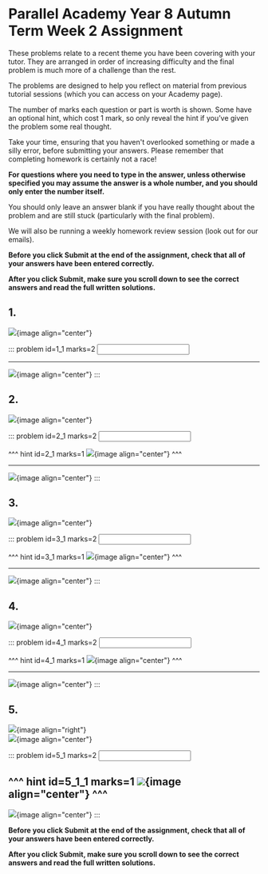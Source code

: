 # Parallel Academy Year 8 Autumn Term Week 2 Assignment

These problems relate to a recent theme you have been covering with your tutor. They are arranged in order of increasing difficulty and the final problem is much more of a challenge than the rest.  

The problems are designed to help you reflect on material from previous tutorial sessions (which you can access on your Academy page).  

The number of marks each question or part is worth is shown. Some have an optional hint, which cost 1 mark, so only reveal the hint if you’ve given the problem some real thought.   

Take your time, ensuring that you haven't overlooked something or made a silly error, before submitting your answers. Please remember that completing homework is certainly not a race!  

**For questions where you need to type in the answer, unless otherwise specified you may assume the answer is a whole number, and you should only enter the number itself.**  

You should only leave an answer blank if you have really thought about the problem and are still stuck (particularly with the final problem).  

We will also be running a weekly homework review session (look out for our emails).  

**Before you click Submit at the end of the assignment, check that all of your answers have been entered correctly.** 
  
**After you click Submit, make sure you scroll down to see the correct answers and read the full written solutions.**  

## 1.	
![](/resources/academy-8aut-week-2/q1.png){image align="center"}  

::: problem id=1_1 marks=2
<input type="number" solution="16"/>  
 
---

![](/resources/academy-8aut-week-2/s1.png){image align="center"}
:::  


## 2.
![](/resources/academy-8aut-week-2/q2.png){image align="center"}  

::: problem id=2_1 marks=2
<input type="number" solution="243"/>  

^^^ hint id=2_1 marks=1
![](/resources/academy-8aut-week-2/h2.png){image align="center"} 
^^^  

---

![](/resources/academy-8aut-week-2/s2.png){image align="center"}
:::  


## 3.
![](/resources/academy-8aut-week-2/q3.png){image align="center"}  

::: problem id=3_1 marks=2
<input type="number" solution="1619"/>  

^^^ hint id=3_1 marks=1
![](/resources/academy-8aut-week-2/h3.png){image align="center"} 
^^^  

---

![](/resources/academy-8aut-week-2/s3.png){image align="center"}
:::  


## 4.
![](/resources/academy-8aut-week-2/q4.png){image align="center"}  

::: problem id=4_1 marks=2
<input type="number" solution="30"/>  

^^^ hint id=4_1 marks=1
![](/resources/academy-8aut-week-2/h4.png){image align="center"} 
^^^  
 
---

![](/resources/academy-8aut-week-2/s4.png){image align="center"}
:::  


## 5.
![](/resources/academy-4-week-2/4-skull.png){image align="right"}  
![](/resources/academy-8aut-week-2/q5.png){image align="center"}  

::: problem id=5_1 marks=2
<input type="number" solution="10"/> 

^^^ hint id=5_1_1 marks=1
![](/resources/academy-8aut-week-2/h5.png){image align="center"} 
^^^  
---

![](/resources/academy-8aut-week-2/s5.png){image align="center"}
:::  

**Before you click Submit at the end of the assignment, check that all of your answers have been entered correctly.** 
  
**After you click Submit, make sure you scroll down to see the correct answers and read the full written solutions.**  